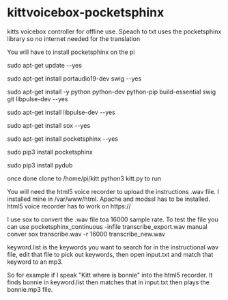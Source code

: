 # kittvoicebox-pocketsphinx

kitts voicebox controller for offline use. Speach to txt uses the pocketsphinx library so no internet needed for the translation

You will have to install pocketsphinx on the pi

sudo apt-get update --yes

sudo apt-get install portaudio19-dev swig --yes

sudo apt-get install -y python python-dev python-pip build-essential swig git libpulse-dev --yes

sudo apt-get install libpulse-dev --yes

sudo apt-get install sox --yes

sudo apt-get install pocketsphinx --yes


sudo pip3 install pocketsphinx

sudo pip3 install pydub

once done clone to /home/pi/kitt
python3 kitt.py to run

You will need the html5 voice recorder to upload the instructions .wav file. I installed mine in /var/www/html.
Apache and modssl has to be installed. html5 voice recorder has to work on https://

I use sox to convert the .wav file toa 16000 sample rate.
To test the file you can use pocketsphinx_continuous -infile transcribe_export.wav
manual conver sox transcribe.wav -r 16000 transcribe_new.wav

keyword.list is the keywords you want to search for in the instructional wav file, edit that file to pick out keywords, then open input.txt and match that keyword to an mp3.

So for example if I speak "Kitt where is bonnie" into the html5 recorder. It finds bonnie in keyword.list then matches that in input.txt then plays the bonnie.mp3 file.
